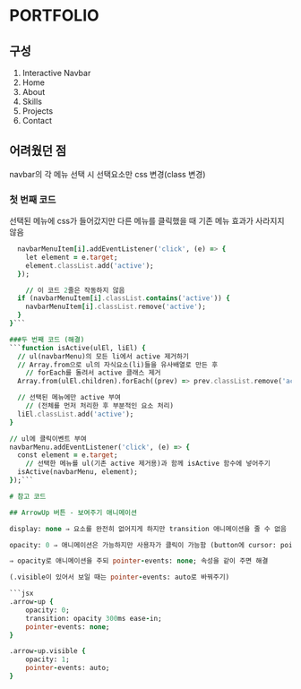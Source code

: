 # PORTFOLIO

## 구성
1. Interactive Navbar
2. Home
3. About
4. Skills
5. Projects
6. Contact

## 어려웠던 점
navbar의 각 메뉴 선택 시 선택요소만 css 변경(class 변경)

### 첫 번째 코드
선택된 메뉴에 css가 들어갔지만 다른 메뉴를 클릭했을 때 기존 메뉴 효과가 사라지지 않음
```for (let i = 0; i < navbarMenuItem.length; i++) {
  navbarMenuItem[i].addEventListener('click', (e) => {
    let element = e.target;
    element.classList.add('active');
  });

	// 이 코드 2줄은 작동하지 않음
  if (navbarMenuItem[i].classList.contains('active')) {
    navbarMenuItem[i].classList.remove('active');
  }
}```

###두 번째 코드 (해결)
```function isActive(ulEl, liEl) {
  // ul(navbarMenu)의 모든 li에서 active 제거하기
  // Array.from으로 ul의 자식요소(li)들을 유사배열로 만든 후 
	// forEach를 돌려서 active 클래스 제거
  Array.from(ulEl.children).forEach((prev) => prev.classList.remove('active'));

  // 선택된 메뉴에만 active 부여
	// (전체를 먼저 처리한 후 부분적인 요소 처리)
  liEl.classList.add('active');
}

// ul에 클릭이벤트 부여
navbarMenu.addEventListener('click', (e) => {
  const element = e.target;
	// 선택한 메뉴를 ul(기존 active 제거용)과 함께 isActive 함수에 넣어주기
  isActive(navbarMenu, element);
});```

# 참고 코드

## ArrowUp 버튼 - 보여주기 애니메이션

display: none ⇒ 요소를 완전히 없어지게 하지만 transition 애니메이션을 줄 수 없음

opacity: 0 ⇒ 애니메이션은 가능하지만 사용자가 클릭이 가능함 (button에 cursor: pointer가 적용되어 있을 경우 눈에 안 보여도 hover 시 커서 나타남)

⇒ opacity로 애니메이션을 주되 pointer-events: none; 속성을 같이 주면 해결 

(.visible이 있어서 보일 때는 pointer-events: auto로 바꿔주기)

```jsx
.arrow-up {
	opacity: 0;
	transition: opacity 300ms ease-in;
	pointer-events: none;
}

.arrow-up.visible {
	opacity: 1;
	pointer-events: auto;
}
```
